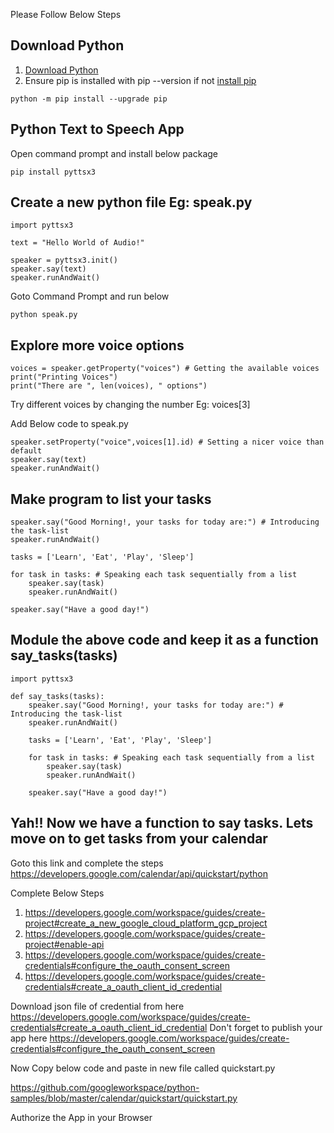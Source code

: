 Please Follow Below Steps

## Download Python
1. [Download Python](https://www.python.org/downloads/)
2. Ensure pip is installed with pip --version if not [install pip](https://pip.pypa.io/en/stable/installing/#installing-with-get-pip-py)

```
python -m pip install --upgrade pip 
```

## Python Text to Speech App 

Open command prompt and install below package

```
pip install pyttsx3
```

## Create a new python file Eg: speak.py

```
import pyttsx3

text = "Hello World of Audio!"

speaker = pyttsx3.init()
speaker.say(text)
speaker.runAndWait()

```

Goto Command Prompt and run below

```
python speak.py
```

## Explore more voice options


```
voices = speaker.getProperty("voices") # Getting the available voices
print("Printing Voices")
print("There are ", len(voices), " options")
```

Try different voices by changing the number Eg: voices[3]

Add Below code to speak.py

```
speaker.setProperty("voice",voices[1].id) # Setting a nicer voice than default
speaker.say(text)
speaker.runAndWait()
```

## Make program to list your tasks

```
speaker.say("Good Morning!, your tasks for today are:") # Introducing the task-list
speaker.runAndWait()

tasks = ['Learn', 'Eat', 'Play', 'Sleep']

for task in tasks: # Speaking each task sequentially from a list
	speaker.say(task)
	speaker.runAndWait()

speaker.say("Have a good day!")
```

## Module the above code and keep it as a function say_tasks(tasks)

```
import pyttsx3

def say_tasks(tasks):
	speaker.say("Good Morning!, your tasks for today are:") # Introducing the task-list
	speaker.runAndWait()

	tasks = ['Learn', 'Eat', 'Play', 'Sleep']

	for task in tasks: # Speaking each task sequentially from a list
		speaker.say(task)
		speaker.runAndWait()

	speaker.say("Have a good day!")

```

## Yah!! Now we have a function to say tasks. Lets move on to get tasks from your calendar

Goto this link and complete the steps https://developers.google.com/calendar/api/quickstart/python

Complete Below Steps
1. https://developers.google.com/workspace/guides/create-project#create_a_new_google_cloud_platform_gcp_project
2. https://developers.google.com/workspace/guides/create-project#enable-api
3. https://developers.google.com/workspace/guides/create-credentials#configure_the_oauth_consent_screen
4. https://developers.google.com/workspace/guides/create-credentials#create_a_oauth_client_id_credential

Download json file of credential from here https://developers.google.com/workspace/guides/create-credentials#create_a_oauth_client_id_credential
Don't forget to publish your app here https://developers.google.com/workspace/guides/create-credentials#configure_the_oauth_consent_screen

Now Copy below code and paste in new file called quickstart.py

https://github.com/googleworkspace/python-samples/blob/master/calendar/quickstart/quickstart.py

Authorize the App in your Browser



